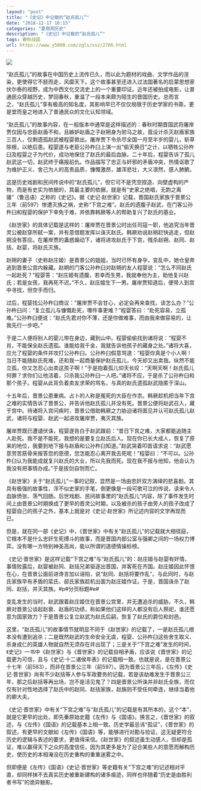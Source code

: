 ```yaml
---
layout: "post"
title: "《史记》中记载的“赵氏孤儿”"
date: "2018-12-17 16:15"
categories: "夏商周历史"
description: "《史记》中记载的“赵氏孤儿”"
tags: 春秋战国
url: https://www.y5000.com/zgls/xsz/2766.html
---
```






![](https://img.y5000.com/uploads/allimg/160615/4-160615013516195.jpg)

“赵氏孤儿”的故事在中国历史上流传已久，而以此为题材的戏曲、文学作品的渲染，更使得它不胫而走，风靡天下。这个故事甚至还进入过法国著名的启蒙思想家伏尔泰的视野，成为中西文化交流史上的一个重要印证。近年还被拍成电影，让普通民众穿越历史，梦回春秋，重温了一段本来颇为陌生的晋国历史。总而言之，“赵氏孤儿”享有极高的知名度，其影响早已不仅仅局限于历史学家的书斋，更是堂而皇之地进入了普通民众的文化认知领域。

“赵氏孤儿”的故事内容，在一般版本中通常是这样描述的：春秋时期晋国武将屠岸贾仅因与忠臣赵盾不和，且嫉妒赵盾之子赵朔身为驸马之故，竟设计杀灭赵盾家族三百人，仅剩遗孤赵武被程婴救出。屠岸贾下令杀尽全国一月至半岁的婴儿，斩草除根，以绝后患。程婴遂与老臣公孙杵臼上演一出“偷天换日”之计，以牺牲公孙杵臼及程婴之子为代价，成功地保住了赵氏的最后血脉。二十年后，程婴告诉了孤儿赵武这一切，赵武终于痛报前仇。作品描写了忠正与奸邪的矛盾冲突，热情讴歌了为维护正义、舍己为人的高贵品质，慷慨激昂，雄浑悲壮，大义凛然，感人肺腑。

这是历史戏剧和民间传说中的“赵氏孤儿”，但它可不是凭空捏造、向壁虚构的产物，而是有史实为依据的，其最主要的依据，就是有“史家之绝唱，无韵之离骚”（鲁迅语）之称的《史记》。据《史记·赵世家》记载，晋国赵氏家族于晋景公三年（前597）惨遭灭族之祸，史称“下宫之难”。赵氏的遗腹子赵武，在门客公孙杵臼和程婴的保护下幸免于难，并依靠韩厥等人的帮助复兴了赵氏的基业。

《赵世家》的具体记载是这样的：屠岸贾在晋景公时出任司寇一职，他追究当年晋灵公被赵穿所弑一案，并有意借题发挥以诛灭赵氏。韩厥劝说赵朔赶快逃走，但赵朔没有答应。在屠岸贾的蛊惑煽动下，诸将进攻赵氏于下宫，残杀赵朔、赵同、赵括、赵婴，将赵氏灭族。

赵朔的妻子（史称赵庄姬）是晋景公的姐姐，当时已怀有身孕，变乱中，她仓皇奔逃到晋景公宫内躲藏。赵朔的门客公孙杵臼对赵朔的友人程婴说：“怎么不同赵氏一起赴死？”程婴答：“赵庄姬有遗腹，若幸而生男，我就奉他为主，助他复兴赵氏；若是女孩，我再死不迟。”不久，赵庄姬生下一男。屠岸贾知道后，便带人到宫中寻找，但空手而归。

过后，程婴找公孙杵臼商议：“屠岸贾不会甘心，必定会再来查找，该怎么办？”公孙杵臼问：“复立孤儿与慷慨赴死，哪件事更难？”程婴答曰：“赴死容易，立孤难。”公孙杵臼便说：“赵氏先君对你不薄，还是你做难事，而由我来做容易的，让我先行一步吧。”

于是二人便将别人的婴儿带在身边，藏到山中。程婴偷偷找到诸将说：“程婴不肖，不能保全赵氏遗孤。谁能给我千金，我就告诉他孩子的藏身之处。”诸将大喜，应允了程婴的条件并攻打公孙杵臼。公孙杵臼假意骂道：“程婴你真是个小人啊！当日不能随赵氏死难，还和我一起商量保护赵氏孤儿，今天却又出卖我。纵然不能立孤，你又怎忍心出卖这孩子啊！”于是抱着孤儿仰天长叹：“天啊天啊！赵氏孤儿何罪？求你们让他活着，只杀我公孙杵臼一人吧。”诸将不应，于是杀了公孙杵臼和那个孩子。程婴从此背负着卖友求荣的骂名，与真的赵氏遗孤赵武隐匿于深山。

十五年后，晋景公患重病。占卜的人称是冤死的大臣在作祟。韩厥趁机把当年下宫之难的实情告诉了晋景公，并告诉他赵氏孤儿并没有死。晋景公便将赵武召入，藏于宫中。待诸将入宫问疾时，晋景公借助韩厥之力胁迫诸将面见并认可赵氏孤儿赵武，诸将与程婴、赵武一起进攻屠岸贾，夷灭其族。

屠岸贾既已遭谴伏诛，程婴遂告白于赵武跟前：“昔日下宫之难，大家都能追随主人赴死。我不是不能死，我想的是要复立赵氏后人。现在你已长大成人，恢复了原来的地位，我要到地下报与赵盾和公孙杵臼知道。”赵武哭着叩首请求说：“赵武愿意劳苦筋骨来报答您的恩德，您怎能忍心离开我去死呢！”程婴曰：“不可以。公孙杵臼认为我能成就复兴赵氏的大业，所以先我而死。现在我不报与他知，他会认为我没有把事情办成。”于是拔剑自刎而亡。

《赵世家》关于“赵氏孤儿”一事的记叙，显然是一场由忠奸双方演绎的悲喜剧。其具有极强的故事性，浑不似史家的手笔，倒更像是一段可歌可泣的传说，读来令人血脉偾张、荡气回肠。后世戏剧、民间故事里的“赵氏孤儿”内容，除了事件发生时间上由晋景公时期换成了更早的晋灵公时期，以及被杀的孩子由旁人的孩子改成了程婴自己的孩子之外，基本上就是对《史记·赵世家》所记述内容的文学再现而已。

但是，就在同一部《史记》中，《晋世家》中有关“赵氏孤儿”的记载就大相径庭，它根本不是什么忠奸生死搏斗的故事，而是晋国内部公室与强卿之间的一场权力博弈。没有哪一方特别神圣高尚，能以所谓的道德情操标榜。

《史记·晋世家》是这样记载“下宫之难”与“赵氏孤儿”的：赵庄姬与赵婴有奸情，事情败露后，赵婴被赵同、赵括兄弟驱逐出晋国，并客死在齐国。赵庄姬因此怀恨在心，在晋景公面前进谗言加以诬陷，说“赵同、赵括将要作乱”。与此同时，与赵氏家族早有矛盾的栾氏、郤氏家族趁机出面为赵庄姬作证。于是，晋国诛杀了赵同、赵括，并灭其族。#p#分页标题#e#

变乱发生的当时，赵武跟着赵庄姬住在晋景公宫里，并无遭追杀的威胁。不久，韩厥对晋景公谈起赵衰、赵盾的功绩，称如果他们这样的人都没有后人祭祀，谁还愿意为国家效力？于是晋景公复立赵武为赵氏后嗣，恢复了赵氏的爵位和封邑。

这里，“赵氏孤儿”的故事情节就明显不同于《赵世家》的记载了，一是赵氏孤儿根本没有遭到追杀；二是既然赵武的生命安全无虞，程婴、公孙杵臼这些舍生取义、杀身成仁的英雄人物就自然无须存在并出现了；三是关于“下宫之难”发生的时间，《史记》一书中《赵世家》与《晋世家》的记载自相矛盾，应该说《晋世家》的记载更为可信，且与《史记·十二诸侯年表》的记载相一致。也就是说，是在晋景公十七年（前583），而非在晋景公三年（前597）。因为晋景公三年后，《左传》《史记·晋世家》尚有不少赵括等人参与军政要务的记载，若是该劫难发生于晋景公三年，那之后赵括等再出场，岂不是活见鬼了？四是晋景公所诛并非赵氏全族，而仅仅有针对性地选择了赵氏中的赵同、赵括家族，赵旃则不受任何牵连，继续当着他的卿大夫。

《史记·晋世家》中有关“下宫之难”与“赵氏孤儿”的记载是有其所本的，这个“本”，就是它更早的出处，即先秦原始史籍《左传》与《国语》。换言之，《晋世家》的叙述，与《左传》《国语》的记载基本上相一致。历史学最忌讳“孤证”，《晋世家》的叙述，有更早的文献如《左传》《国语》等，能够进行对勘与验证，这无疑更符合历史的逻辑与表述的要求，更值得采信。《赵世家》的叙述虽生动感人，但却是孤证，难以赢得天下之众的高度信任，因为其更多是为了迎合某些人的意愿而解构历史，使历史的本相淹没在历史重构的重重迷雾之中。

但即便是《左传》《国语》《史记·晋世家》等史籍有关“下宫之难”的记述相对平直，却同样抹不去真实历史被重新建构的诸多痕迹，同样也伴随着“历史是由胜利者书写”的诡异魅影。
